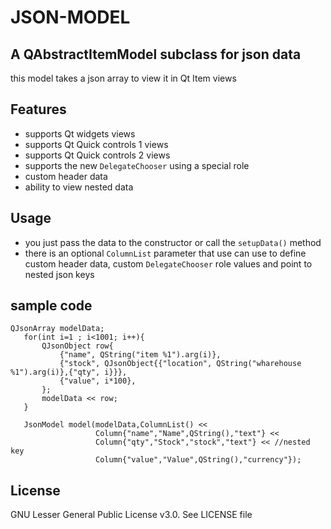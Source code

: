 #  JSON-MODEL

## A QAbstractItemModel subclass for json data
this model takes a json array to view it in Qt Item views

## Features
- supports Qt widgets views
- supports Qt Quick controls 1 views
- supports Qt Quick controls 2 views
- supports the new `DelegateChooser` using a special role
- custom header data
- ability to view nested data

## Usage
- you just pass the data to the constructor or call the `setupData()` method
- there is an optional `ColumnList` parameter that use can use to define custom header data, custom `DelegateChooser` role values and point to nested json keys
## sample code


 ```
 QJsonArray modelData;
    for(int i=1 ; i<1001; i++){
        QJsonObject row{
            {"name", QString("item %1").arg(i)},
            {"stock", QJsonObject{{"location", QString("wharehouse %1").arg(i)},{"qty", i}}},
            {"value", i*100},
        };
        modelData << row;
    }
    
    JsonModel model(modelData,ColumnList() <<
                    Column{"name","Name",QString(),"text"} <<
                    Column{"qty","Stock","stock","text"} << //nested key
                    Column{"value","Value",QString(),"currency"});
 ```



## License
GNU Lesser General Public License v3.0. See LICENSE file
